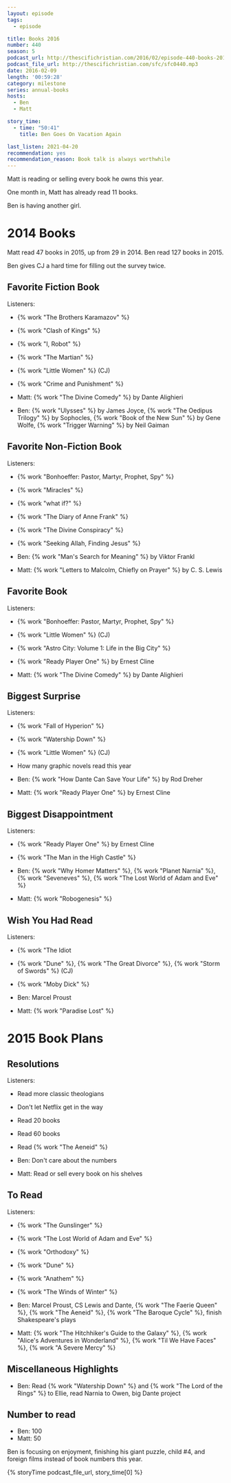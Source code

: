 ```yaml
---
layout: episode
tags:
  - episode

title: Books 2016
number: 440
season: 5
podcast_url: http://thescifichristian.com/2016/02/episode-440-books-2016/
podcast_file_url: http://thescifichristian.com/sfc/sfc0440.mp3
date: 2016-02-09
length: '00:59:28'
category: milestone
series: annual-books
hosts:
  - Ben
  - Matt

story_time:
  - time: "50:41"
    title: Ben Goes On Vacation Again

last_listen: 2021-04-20
recommendation: yes
recommendation_reason: Book talk is always worthwhile
---
```


Matt is reading or selling every book he owns this year.

One month in, Matt has already read 11 books.

Ben is having another girl.

# 2014 Books
Matt read 47 books in 2015, up from 29 in 2014. Ben read 127 books in 2015.

Ben gives CJ a hard time for filling out the survey twice.

## Favorite Fiction Book
Listeners:
- {% work "The Brothers Karamazov" %}
- {% work "Clash of Kings" %}
- {% work "I, Robot" %}
- {% work "The Martian" %}
- {% work "Little Women" %} (CJ)
- {% work "Crime and Punishment" %}

- Matt: {% work "The Divine Comedy" %} by Dante Alighieri
- Ben: {% work "Ulysses" %} by James Joyce, {% work "The Oedipus Trilogy" %} by Sophocles, {% work "Book of the New Sun" %} by Gene Wolfe, {% work "Trigger Warning" %} by Neil Gaiman

## Favorite Non-Fiction Book
Listeners:
- {% work "Bonhoeffer: Pastor, Martyr, Prophet, Spy" %}
- {% work "Miracles" %}
- {% work "what if?" %}
- {% work "The Diary of Anne Frank" %}
- {% work "The Divine Conspiracy" %}
- {% work "Seeking Allah, Finding Jesus" %}

- Ben: {% work "Man's Search for Meaning" %} by Viktor Frankl
- Matt: {% work "Letters to Malcolm, Chiefly on Prayer" %} by C. S. Lewis

## Favorite Book
Listeners:
- {% work "Bonhoeffer: Pastor, Martyr, Prophet, Spy" %}
- {% work "Little Women" %} (CJ)
- {% work "Astro City: Volume 1: Life in the Big City" %}
- {% work "Ready Player One" %} by Ernest Cline

- Matt: {% work "The Divine Comedy" %} by Dante Alighieri

## Biggest Surprise
Listeners:
- {% work "Fall of Hyperion" %}
- {% work "Watership Down" %}
- {% work "Little Women" %} (CJ)
- How many graphic novels read this year

- Ben: {% work "How Dante Can Save Your Life" %} by Rod Dreher
- Matt: {% work "Ready Player One" %} by Ernest Cline

## Biggest Disappointment
Listeners:
- {% work "Ready Player One" %} by Ernest Cline
- {% work "The Man in the High Castle" %}

- Ben: {% work "Why Homer Matters" %}, {% work "Planet Narnia" %}, {% work "Seveneves" %}, {% work "The Lost World of Adam and Eve" %}
- Matt: {% work "Robogenesis" %}

## Wish You Had Read
Listeners:
- {% work "The Idiot
- {% work "Dune" %}, {% work "The Great Divorce" %}, {% work "Storm of Swords" %} (CJ)
- {% work "Moby Dick" %}

- Ben: Marcel Proust
- Matt: {% work "Paradise Lost" %}

# 2015 Book Plans
## Resolutions
Listeners:
- Read more classic theologians
- Don't let Netflix get in the way
- Read 20 books
- Read 60 books
- Read {% work "The Aeneid" %}

- Ben: Don't care about the numbers
- Matt: Read or sell every book on his shelves

## To Read
Listeners:
- {% work "The Gunslinger" %}
- {% work "The Lost World of Adam and Eve" %}
- {% work "Orthodoxy" %}
- {% work "Dune" %}
- {% work "Anathem" %}
- {% work "The Winds of Winter" %}

- Ben: Marcel Proust, CS Lewis and Dante, {% work "The Faerie Queen" %}, {% work "The Aeneid" %}, {% work "The Baroque Cycle" %}, finish Shakespeare's plays
- Matt: {% work "The Hitchhiker's Guide to the Galaxy" %}, {% work "Alice's Adventures in Wonderland" %}, {% work "Til We Have Faces" %}, {% work "A Severe Mercy" %}

## Miscellaneous Highlights
- Ben: Read {% work "Watership Down" %} and {% work "The Lord of the Rings" %} to Ellie, read Narnia to Owen, big Dante project

## Number to read
- Ben: 100
- Matt: 50

Ben is focusing on enjoyment, finishing his giant puzzle, child #4, and foreign films instead of book numbers this year.

{% storyTime podcast_file_url, story_time[0] %}